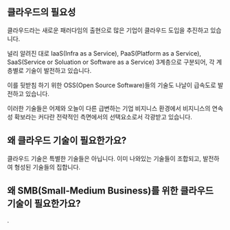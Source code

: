 ## 클라우드의 필요성 ##

클라우드라는 새로운 패러다임의 출현으로 많은 기업이 클라우드 도입을 추진하고 있습니다.

널리 알려진 대로 IaaS(Infra as a Service), PaaS(Platform as a Service), SaaS(Service or Soluation or Software as a Service) 3계층으로 구분되어, 각 계층별로 기술이 발전하고 있습니다.

이를 뒷받침 하기 위한 OSS(Open Source Software)들의 기술도 나날이 급속도로 발전하고 있습니다.

이러한 기술들은 어제와 오늘이 다른 급변하는 기업 비지니스 환경에서 비지니스의 연속성 확보라는 커다란 전략적인 측면에서의 선택요소로서 각광받고 있습니다. 


## 왜 클라우드 기술이 필요한가요? ##

클라우드 기술은 특별한 기술들은 아닙니다. 
이미 나와있는 기술들이 조합되고, 발전하여 형성된 기술들의 집합니다.



## 왜 SMB(Small-Medium Business)를 위한 클라우드 기술이 필요한가요? ##

.
